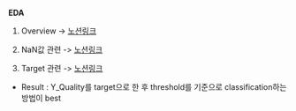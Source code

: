 **EDA**

1. Overview -> [노션링크](https://www.notion.so/EDA1-dc93b9e28b2844f089ae2f6ddcc47ff2)

2. NaN값 관련 -> [노션링크](https://www.notion.so/EDA2-bd3d5a338aed4dd69d9f858edb3c8e26)

3. Target 관련 -> [노션링크](https://www.notion.so/Target-Selection-Loss-952f3b494f9d4947abc9aa84be64fa99)
* Result : Y_Quality를 target으로 한 후 threshold를 기준으로 classification하는 방법이 best

